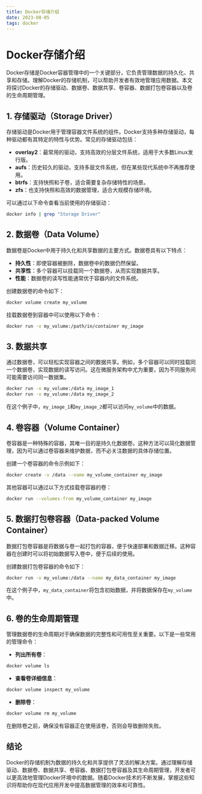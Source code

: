 ```yaml
---
title: Docker存储介绍
date: 2023-08-05
tags: docker
---
```


# Docker存储介绍

Docker存储是Docker容器管理中的一个关键部分，它负责管理数据的持久化、共享和存储。理解Docker的存储机制，可以帮助开发者有效地管理应用数据。本文将探讨Docker的存储驱动、数据卷、数据共享、卷容器、数据打包卷容器以及卷的生命周期管理。

## 1. 存储驱动（Storage Driver）

存储驱动是Docker用于管理容器文件系统的组件。Docker支持多种存储驱动，每种驱动都有其特定的特性与优势。常见的存储驱动包括：

- **overlay2**：最常用的驱动，支持高效的分层文件系统，适用于大多数Linux发行版。
- **aufs**：历史较久的驱动，支持多层文件系统，但在某些现代系统中不再推荐使用。
- **btrfs**：支持快照和子卷，适合需要复杂存储特性的场景。
- **zfs**：也支持快照和高效的数据管理，适合大规模存储环境。

可以通过以下命令查看当前使用的存储驱动：

```bash
docker info | grep "Storage Driver"
```

## 2. 数据卷（Data Volume）

数据卷是Docker中用于持久化和共享数据的主要方式。数据卷具有以下特点：

- **持久性**：即使容器被删除，数据卷中的数据仍然保留。
- **共享性**：多个容器可以挂载同一个数据卷，从而实现数据共享。
- **性能**：数据卷的读写性能通常优于容器内的文件系统。

创建数据卷的命令如下：

```bash
docker volume create my_volume
```

挂载数据卷到容器中可以使用以下命令：

```bash
docker run -v my_volume:/path/in/container my_image
```

## 3. 数据共享

通过数据卷，可以轻松实现容器之间的数据共享。例如，多个容器可以同时挂载同一个数据卷，实现数据的读写访问。这在微服务架构中尤为重要，因为不同服务间可能需要访问同一数据集。

```bash
docker run -v my_volume:/data my_image_1
docker run -v my_volume:/data my_image_2
```

在这个例子中，`my_image_1`和`my_image_2`都可以访问`my_volume`中的数据。

## 4. 卷容器（Volume Container）

卷容器是一种特殊的容器，其唯一目的是持久化数据卷。这种方法可以简化数据管理，因为可以通过卷容器来维护数据，而不必关注数据的具体存储位置。

创建一个卷容器的命令示例如下：

```bash
docker create -v /data --name my_volume_container my_image
```

其他容器可以通过以下方式挂载卷容器的卷：

```bash
docker run --volumes-from my_volume_container my_image
```

## 5. 数据打包卷容器（Data-packed Volume Container）

数据打包卷容器是将数据与卷一起打包的容器，便于快速部署和数据迁移。这种容器在创建时可以将初始数据写入卷中，便于后续的使用。

创建数据打包卷容器的命令如下：

```bash
docker run -v my_volume:/data --name my_data_container my_image
```

在这个例子中，`my_data_container`将包含初始数据，并将数据保存在`my_volume`中。

## 6. 卷的生命周期管理

管理数据卷的生命周期对于确保数据的完整性和可用性至关重要。以下是一些常用的管理命令：

- **列出所有卷**：

```bash
docker volume ls
```

- **查看卷详细信息**：

```bash
docker volume inspect my_volume
```

- **删除卷**：

```bash
docker volume rm my_volume
```

在删除卷之前，确保没有容器正在使用该卷，否则会导致删除失败。

## 结论

Docker的存储机制为数据的持久化和共享提供了灵活的解决方案。通过理解存储驱动、数据卷、数据共享、卷容器、数据打包卷容器及其生命周期管理，开发者可以更高效地管理Docker环境中的数据。随着Docker技术的不断发展，掌握这些知识将帮助你在现代应用开发中提高数据管理的效率和可靠性。